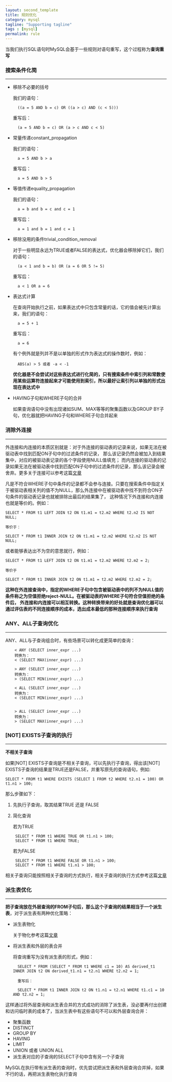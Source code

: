```yaml
---
layout: second_template
title: 规则优化
category: mysql
tagline: "Supporting tagline"
tags : [mysql]
permalink: rule
---
```


[join]:/innodb-join
[sub_query]:/sub-query

当我们执行SQL语句时MySQL会基于一些规则对语句重写，这个过程称为**查询重写**

### 搜索条件化简
--------------------------------------------------

* 移除不必要的括号
	
	我们的语句：
	
		((a = 5 AND b = c) OR ((a > c) AND (c < 5)))
		
	重写后：
	
		(a = 5 AND b = c) OR (a > c AND c < 5)
		
* 常量传递constant_propagation
	
	我们的语句：
	
		a = 5 AND b > a
		
	重写后：
	
		a = 5 AND b > 5
		
* 等值传递equality_propagation
	
	我们的语句：
	
		a = b and b = c and c = 1
		
	重写后：
	
		a = 1 and b = 1 and c = 1
		
* 移除没用的条件trivial_condition_removal
	
	对于一些明显永远为TRUE或者FALSE的表达式，优化器会移除掉它们，我们的语句：
	
		(a < 1 and b = b) OR (a = 6 OR 5 != 5)
		
	重写后：
	
		a < 1 OR a = 6
		
* 表达式计算
	
	在查询开始执行之前，如果表达式中只包含常量的话，它的值会被先计算出来，我们的语句：
	
		a = 5 + 1
		
	重写后：
	
		a = 6
		
	有个例外就是列并不是以单独的形式作为表达式的操作数时，例如：
	
		ABS(a) > 5 或者 -a < -1
		
	**优化器是不会尝试对这些表达式进行化简的，只有搜索条件中索引列和常数使用某些运算符连接起来才可能使用到索引，所以最好让索引列以单独的形式出现在表达式中**
	
* HAVING子句和WHERE子句的合并
	
	如果查询语句中没有出现诸如SUM、MAX等等的聚集函数以及GROUP BY子句，优化器就把HAVING子句和WHERE子句合并起来
	
### 消除外连接
--------------------------------------------------

外连接和内连接的本质区别就是：对于外连接的驱动表的记录来说，如果无法在被驱动表中找到匹配ON子句中的过滤条件的记录，
那么该记录仍然会被加入到结果集中，对应的被驱动表记录的各个字段使用NULL值填充；
而内连接的驱动表的记录如果无法在被驱动表中找到匹配ON子句中的过滤条件的记录，那么该记录会被舍弃。更多关于连接可以参考这篇[文章][join]

凡是不符合WHERE子句中条件的记录都不会参与连接。只要在搜索条件中指定关于被驱动表相关列的值不为NULL，那么外连接中在被驱动表中找不到符合ON子句条件的驱动表记录也就被排除出最后的结果集了，
这种情况下外连接和内连接也就是等价的。例如：

	SELECT * FROM t1 LEFT JOIN t2 ON t1.m1 = t2.m2 WHERE t2.n2 IS NOT NULL;
	
	等价于：
	
	SELECT * FROM t1 INNER JOIN t2 ON t1.m1 = t2.m2 WHERE t2.n2 IS NOT NULL;
	
或者能够表达出不为空的意思就行，例如：
	
	SELECT * FROM t1 LEFT JOIN t2 ON t1.m1 = t2.m2 WHERE t2.m2 = 2;
	
	等价于
	
	SELECT * FROM t1 INNER JOIN t2 ON t1.m1 = t2.m2 WHERE t2.m2 = 2;
	
**这种在外连接查询中，指定的WHERE子句中包含被驱动表中的列不为NULL值的条件称之为空值拒绝reject-NULL。在被驱动表的WHERE子句符合空值拒绝的条件后，
外连接和内连接可以相互转换。这种转换带来的好处就是查询优化器可以通过评估表的不同连接顺序的成本，选出成本最低的那种连接顺序来执行查询**

### ANY、ALL子查询优化
--------------------------------------------------

ANY、ALL与子查询组合时，有些场景可以转化成更简单的查询：

		< ANY (SELECT inner_expr ...)
		转换为：
		< (SELECT MAX(inner_expr) ...)
	
		> ANY (SELECT inner_expr ...)
		转换为：
		> (SELECT MIN(inner_expr) ...)

		< ALL (SELECT inner_expr ...)	
		转换为：
		< (SELECT MIN(inner_expr) ...)
		
		
		> ALL (SELECT inner_expr ...)	
		转换为：
		> (SELECT MAX(inner_expr) ...)

### [NOT] EXISTS子查询的执行
--------------------------------------------------

**不相关子查询**

如果[NOT] EXISTS子查询是不相关子查询，可以先执行子查询，得出该[NOT] EXISTS子查询的结果是TRUE还是FALSE，并重写原先的查询语句，例如:

	SELECT * FROM t1 WHERE EXISTS (SELECT 1 FROM t2 WHERE t2.n1 = 100) OR t1.n1 > 100;
	
那么步骤如下：

1. 先执行子查询，取其结果TRUE 还是 FALSE
2. 简化查询
	
	若为TRUE
	
		SELECT * FROM t1 WHERE TRUE OR t1.n1 > 100;
		SELECT * FROM t1 WHERE TRUE;
		
	若为FALSE
	
		SELECT * FROM t1 WHERE FALSE OR t1.n1 > 100;
		SELECT * FROM t1 WHERE t1.n1 > 100;
		
相关子查询只能按照相关子查询的方式执行，相关子查询的执行方式参考这篇[文章][sub_query]

### 派生表优化
--------------------------------------------------

**把子查询放在外层查询的FROM子句后，那么这个子查询的结果相当于一个派生表**，对于派生表有两种优化策略：

* 派生表物化
	
	关于物化参考这篇[文章][sub_query]
	
* 将派生表和外层的表合并
	
	将查询重写为没有派生表的形式，例如：
	
		SELECT * FROM (SELECT * FROM t1 WHERE c1 = 10) AS derived_t1 INNER JOIN t2 ON derived_t1.n1 = t2.n1 WHERE t2.n2 = 1;
		
		重写后：
		
		SELECT * FROM t1 INNER JOIN t2 ON t1.n1 = t2.n1 WHERE t1.c1 = 10 AND t2.n2 = 1;
		
这样通过将外层查询和派生表合并的方式成功的消除了派生表，没必要再付出创建和访问临时表的成本了，当派生表中有这些语句不可以和外层查询合并：

* 聚集函数
* DISTINCT
* GROUP BY
* HAVING
* LIMIT
* UNION 或者 UNION ALL
* 派生表对应的子查询的SELECT子句中含有另一个子查询

MySQL在执行带有派生表的查询时，优先尝试把派生表和外层查询合并掉，如果不行的话，再把派生表物化执行查询